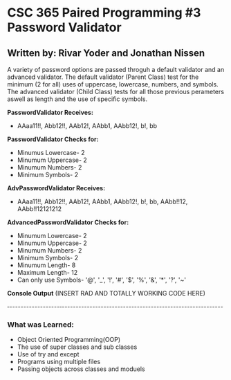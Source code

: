 # CSC 365 Paired Programming #3 Password Validator
## Written by: Rivar Yoder and Jonathan Nissen

A variety of password options are passed throguh a default validator and an advanced validator. The default validator (Parent Class) test for the minimum (2 for all) uses of uppercase, lowercase, numbers, and symbols. The advanced validator (Child Class) tests for all those previous perameters aswell as length and the use of specific symbols.

**PasswordValidator Receives:**
* AAaa11!!, Abb12!!, AAb12!, AAbb1, AAbb12!, b!, bb

**PasswordValidator Checks for:**
* Minumus Lowercase- 2
* Minumum Uppercase- 2
* Minumum Numbers- 2
* Minimum Symbols- 2

**AdvPasswordValidator Receives:**
* AAaa11!!, Abb12!!, AAb12!, AAbb1, AAbb12!, b!, bb, AAbb!!12, AAbb!!12121212

**AdvancedPasswordValidator Checks for:**
* Minumum Lowercase- 2
* Minumum Uppercase- 2
* Minumum Numbers- 2
* Minimum Symbols- 2
* Minumum Length- 8
* Maximum Length- 12
* Can only use Symbols- '@', '_', '!', '#', '$', '%', '&', '*', '?', '~'

**Console Output**
(INSERT RAD AND TOTALLY WORKING CODE HERE)

‐------------------‐----------------------------------------------------------
### **What was Learned:**
* Object Oriented Programming(OOP)
* The use of super classes and sub classes
* Use of try and except
* Programs using multiple files
* Passing objects across classes and moduels

